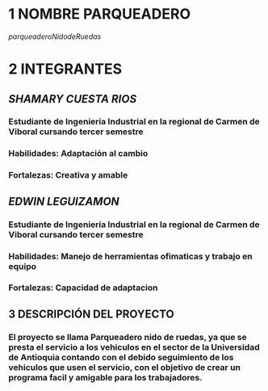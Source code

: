 # **1 NOMBRE PARQUEADERO**
   $parqueadero  Nido  de  Ruedas$
# **2 INTEGRANTES**
   ## *SHAMARY CUESTA RIOS*
   ### Estudiante de Ingeniería Industrial en la regional de Carmen de Viboral cursando tercer semestre
   ### Habilidades: Adaptación al cambio
   ### Fortalezas: Creativa y amable

   ## *EDWIN LEGUIZAMON*
   ### Estudiante de Ingeniería Industrial en la regional de Carmen de Viboral cursando tercer semestre
   ### Habilidades: Manejo de herramientas ofimaticas y trabajo en equipo
   ### Fortalezas: Capacidad de adaptacion
## **3 DESCRIPCIÓN DEL PROYECTO**
   ### El proyecto se llama Parqueadero nido de ruedas, ya que se presta el servicio a los vehiculos en el sector de la Universidad de Antioquia contando  con el debido seguimiento de los vehiculos que usen el servicio, con el objetivo de crear un programa facil y amigable para los trabajadores.
